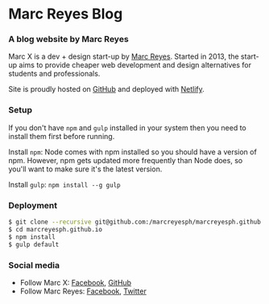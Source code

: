 # Marc Reyes Blog

### A blog website by Marc Reyes

Marc X is a dev + design start-up by [Marc Reyes](https://www.facebook.com/marcreyesph). Started in 2013, the start-up aims to provide cheaper web development and design alternatives for students and professionals.

Site is proudly hosted on [GitHub](https://github.com/marcreyesph/marcreyesph.github.io/) and deployed with [Netlify](https://www.netlify.com/).

### Setup

If you don't have `npm` and `gulp` installed in your system then you need to install them first before running. 

Install `npm`: Node comes with npm installed so you should have a version of npm. However, npm gets updated more frequently than Node does, so you'll want to make sure it's the latest version. 

Install `gulp`:  ```npm install --g gulp```

### Deployment
```bash
$ git clone --recursive git@github.com:/marcreyesph/marcreyesph.github.io
$ cd marcreyesph.github.io
$ npm install
$ gulp default
```

### Social media

* Follow Marc X: [Facebook](https://facebook.com/marcreyesph), [GitHub](https://github.com/marcreyesph)
* Follow Marc Reyes: [Facebook](https://facebook.com/marcxph), [Twitter](https://twitter.com/marcreyesph)

